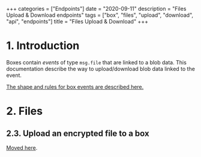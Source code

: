+++
categories = ["Endpoints"]
date = "2020-09-11"
description = "Files Upload & Download endpoints"
tags = ["box", "files", "upload", "download", "api", "endpoints"]
title = "Files Upload & Download"
+++

# 1. Introduction

Boxes contain *events* of type `msg.file` that are linked to a blob data.
This documentation describe the way to upload/download blob data linked to the event.

[The shape and rules for box events are described here.](/concepts/box-events)

# 2. Files

## 2.3. Upload an encrypted file to a box

[Moved here](https://docs.misakey.com/docs/references/boxes#send-data-as-a-file-to-a-box).
